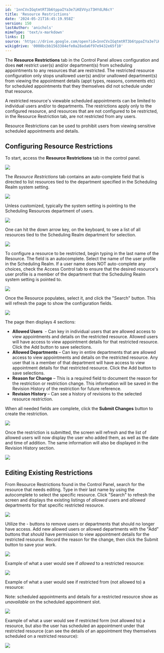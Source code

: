 ```yaml
---
id: '1nnCVxIGqtmtRT3b6tppaIYa3e7iKEVVyz73HYdLR6cY'
title: 'Resource Restrictions'
date: '2024-05-21T16:45:19.958Z'
version: 150
lastAuthor: 'anichols'
mimeType: 'text/x-markdown'
links: []
source: 'https://drive.google.com/open?id=1nnCVxIGqtmtRT3b6tppaIYa3e7iKEVVyz73HYdLR6cY'
wikigdrive: '0008bcbb1563384efe0a28ada6f97e9432e65f10'
---
```

The **Resource Restrictions** tab in the Control Panel allows configuration and does **not** restrict user(s) and/or department(s) from scheduling appointments to any resources that are restricted.  The restricted resource configuration only stops unallowed user(s) and/or unallowed department(s) from viewing the appointment details (appt types, reasons, comments etc) for scheduled appointments that they themselves did not schedule under that resource.

A restricted resource's viewable scheduled appointments can be limited to individual users and/or to departments. The restrictions apply only to the configured resource, and resources that are not configured to be restricted, in the Resource Restriction tab, are not restricted from any users.

Resource Restrictions can be used to prohibit users from viewing sensitive scheduled appointments and details.

## Configuring Resource Restrictions

To start, access the **Resource Restrictions** tab in the control panel.

![](../resource-restrictions.assets/8785ad9f674f91053e62cacc27b6132b.png)

The *Resource Restrictions* tab contains an auto-complete field that is directed to list resources tied to the department specified in the Scheduling Realm system setting.

![](../resource-restrictions.assets/03b9479abc373813e6e4b58e57a0f9a5.png)

Unless customized, typically the system setting is pointing to the Scheduling Resources department of users.

![](../resource-restrictions.assets/9551ce73676a72ff3296925abf087fcf.png)

One can hit the down arrow key, on the keyboard, to see a list of all resources tied to the Scheduling Realm department for selection.

![](../resource-restrictions.assets/39fa1628ec7113b1c02e977595771305.png)

To configure a resource to be restricted, begin typing in the last name of the Resource.  The field is an autocomplete. Select the name of the user profile in the Scheduling Realm. If a user name does NOT auto-complete any choices, check the Access Control tab to ensure that the desired resource's user profile is a member of the department that the Scheduling Realm system setting is pointed to.

![](../resource-restrictions.assets/ee29abb852f74acbcaf4f597ca7bb515.png)

Once the Resource populates, select it, and click the "Search" button. This will refresh the page to show the configuration fields.

![](../resource-restrictions.assets/a96c0b2ec0b40ea413ec6adf8cfcab5e.png)

The page then displays 4 sections:

* <strong>Allowed Users</strong>  - Can key in individual users that are allowed access to view appointments and details on the restricted resource. Allowed users will have access to view appointment details for that restricted resource.  Click the Add button to save selections.
* <strong>Allowed Departments</strong> – Can key in entire departments that are allowed access to view appointments and details on the restricted resource. Any user that is a member of that department will have access to view appointment details for that restricted resource. Click the Add button to save selections.
* <strong>Reason for Change</strong> – This is a required field to document the reason for the restriction or restriction change. This information will be saved in the Revision History of the restriction for future reference.
* <strong>Revision History</strong> – Can see a history of revisions to the selected resource restriction.

When all needed fields are complete, click the **Submit Changes** button to create the restriction.

![](../resource-restrictions.assets/f47b290f59f221f29e721772b2269357.png)

Once the restriction is submitted, the screen will refresh and the list of allowed users will now display the user who added them, as well as the date and time of addition. The same information will also be displayed in the Revision History section.

![](../resource-restrictions.assets/3faa5ca34133595e10d1f2b0cfa69c52.png)

## Editing Existing Restrictions

From Resource Restrictions found in the Control Panel, search for the resource that needs editing. Type in their last name by using the autocomplete to select the specific resource. Click "Search" to refresh the screen and displays the existing listings of *allowed* users and *allowed* departments for that specific restricted resource.

![](../resource-restrictions.assets/19ce858e35303d60d6ea7c6c9b30cfa2.png)

Utilize the - buttons to remove users or departments that should no longer have access. Add new allowed users or allowed departments with the "Add" buttons that *should* have permission to view appointment details for the restricted resource. Record the reason for the change, then click the Submit button to save your work.

![](../resource-restrictions.assets/6589f9ca45f875a0d5dc41a38240327e.png)

Example of what a user would see if *allowed* to a restricted resource:

![](../resource-restrictions.assets/ec92af0b01776b228e0ba378d85c3cb1.png)

Example of what a user would see if restricted from (not allowed to) a resource:

Note: scheduled appointments and details for a restricted resource show as *unavailable* on the scheduled appointment slot.

![](../resource-restrictions.assets/99f60af051e0dcbd3a5fcaff26661a68.png)

Example of what a user would see if restricted form (not allowed to) a resource, but also the user has scheduled an appointment under that restricted resource (can see the details of an appointment they themselves scheduled on a restricted resource):

![](../resource-restrictions.assets/48d58a623d545e78e7fbc78f6747967a.png)
